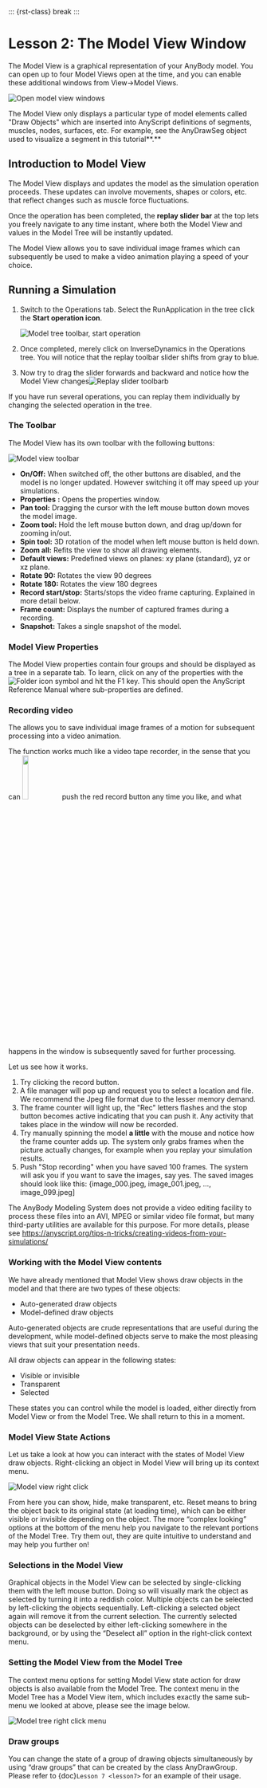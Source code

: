 ::: {rst-class} break
:::

# Lesson 2: The Model View Window

The Model View is a graphical representation of your AnyBody model. You
can open up to four Model Views open at the time, and you can enable
these additional windows from View->Model Views.

![Open model view windows](_static/lesson2/image1.png)

The Model View only displays a particular type of model elements called
"Draw Objects" which are inserted into AnyScript definitions of
segments, muscles, nodes, surfaces, etc. For example, see the AnyDrawSeg
object used to visualize a segment in this tutorial**.**

## Introduction to Model View

The Model View displays and updates the model as the simulation
operation proceeds. These updates can involve movements, shapes or
colors, etc. that reflect changes such as muscle force fluctuations.

Once the operation has been completed, the **replay slider bar** at the
top lets you freely navigate to any time instant, where both the Model
View and values in the Model Tree will be instantly updated.

The Model View allows you to save individual image frames which can
subsequently be used to make a video animation playing a speed of your
choice.

## Running a Simulation

1. Switch to the Operations tab. Select the RunApplication in the tree
   click the **Start operation icon**.

   ![Model tree toolbar, start operation](_static/lesson2/image2.png)

2. Once completed, merely click on InverseDynamics in the Operations
   tree. You will notice that the replay toolbar slider shifts from gray
   to blue.

3. Now try to drag the slider forwards and backward and notice how the
   Model View changes![Replay slider toolbarb](_static/lesson2/image3.png)

If you have run several operations, you can replay them individually by
changing the selected operation in the tree.

### The Toolbar

The Model View has its own toolbar with the following buttons:

![Model view toolbar](_static/lesson2/image4.png)

- **On/Off:** When switched off, the other buttons are disabled, and
  the model is no longer updated. However switching it off may speed up
  your simulations.
- **Properties** **:** Opens the properties window.
- **Pan tool:** Dragging the cursor with the left mouse button down
  moves the model image.
- **Zoom tool:** Hold the left mouse button down, and drag up/down for
  zooming in/out.
- **Spin tool:** 3D rotation of the model when left mouse button is
  held down.
- **Zoom all:** Refits the view to show all drawing elements.
- **Default views:** Predefined views on planes: xy plane (standard),
  yz or xz plane.
- **Rotate 90:** Rotates the view 90 degrees
- **Rotate 180:** Rotates the view 180 degrees
- **Record start/stop:** Starts/stops the video frame capturing.
  Explained in more detail below.
- **Frame count:** Displays the number of captured frames during a
  recording.
- **Snapshot:** Takes a single snapshot of the model.

### Model View Properties

The Model View properties contain four groups and should be displayed as
a tree in a separate tab. To learn, click on any of the properties with
the ![Folder icon](_static/lesson2/image5.png) symbol and hit the F1 key. This should open the
AnyScript Reference Manual where sub-properties are defined.

### Recording video

The allows you to save individual image frames of a motion for
subsequent processing into a video animation.

The function works much like a video tape recorder, in the sense that
you can <img src="_static/lesson2/image6.png" width="15%"> push the red record button any time you like,
and what happens in the window is subsequently saved for further
processing.

Let us see how it works.

1. Try clicking the record button.
2. A file manager will pop up and request you to select a location and
   file. We recommend the Jpeg file format due to the lesser memory
   demand.
3. The frame counter will light up, the "Rec" letters flashes and the
   stop button becomes active indicating that you can push it. Any
   activity that takes place in the window will now be recorded.
4. Try manually spinning the model **a little** with the mouse and
   notice how the frame counter adds up. The system only grabs frames
   when the picture actually changes, for example when you replay your
   simulation results.
5. Push "Stop recording" when you have saved 100 frames. The system will
   ask you if you want to save the images, say yes. The saved images
   should look like this: {image_000.jpeg, image_001.jpeg, …,
   image_099.jpeg\]

The AnyBody Modeling System does not provide a video editing facility to
process these files into an AVI, MPEG or similar video file format, but
many third-party utilities are available for this purpose. For more
details, please see
<https://anyscript.org/tips-n-tricks/creating-videos-from-your-simulations/>

### Working with the Model View contents

We have already mentioned that Model View shows draw objects in the
model and that there are two types of these objects:

- Auto-generated draw objects
- Model-defined draw objects

Auto-generated objects are crude representations that are useful during
the development, while model-defined objects serve to make the most
pleasing views that suit your presentation needs.

All draw objects can appear in the following states:

- Visible or invisible
- Transparent
- Selected

These states you can control while the model is loaded, either directly
from Model View or from the Model Tree. We shall return to this in a
moment.

### Model View State Actions

Let us take a look at how you can interact with the states of Model View
draw objects. Right-clicking an object in Model View will bring up its
context menu.

![Model view right click](_static/lesson2/image7.png)

From here you can show, hide, make transparent, etc. Reset means to
bring the object back to its original state (at loading time), which can
be either visible or invisible depending on the object. The more
“complex looking” options at the bottom of the menu help you navigate to
the relevant portions of the Model Tree. Try them out, they are quite
intuitive to understand and may help you further on!

### Selections in the Model View

Graphical objects in the Model View can be selected by single-clicking
them with the left mouse button. Doing so will visually mark the object
as selected by turning it into a reddish color. Multiple objects can be
selected by left-clicking the objects sequentially. Left-clicking a
selected object again will remove it from the current selection. The
currently selected objects can be deselected by either left-clicking
somewhere in the background, or by using the “Deselect all” option in
the right-click context menu.

### Setting the Model View from the Model Tree

The context menu options for setting Model View state action for draw
objects is also available from the Model Tree. The context menu in the
Model Tree has a Model View item, which includes exactly the same
sub-menu we looked at above, please see the image below.

![Model tree right click menu](_static/lesson2/image8.png)

### Draw groups

You can change the state of a group of drawing objects simultaneously by
using “draw groups” that can be created by the class AnyDrawGroup.
Please refer to {doc}`Lesson 7 <lesson7>` for an example of their
usage.

